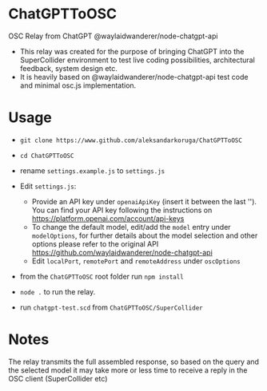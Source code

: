 # ChatGPTToOSC
 OSC Relay from ChatGPT @waylaidwanderer/node-chatgpt-api
  - This relay was created for the purpose of bringing ChatGPT into the SuperCollider environment to test live coding possibilities, architectural feedback, system design etc.
  - It is heavily based on @waylaidwanderer/node-chatgpt-api test code and minimal osc.js implementation.
  
# Usage 

 - `git clone https://www.github.com/aleksandarkoruga/ChatGPTToOSC`
 - `cd ChatGPTToOSC`
 - rename `settings.example.js` to `settings.js`
 - Edit `settings.js`: 
   - Provide an API key under `openaiApiKey` (insert it between the last ''). You can find your API key following the instructions on  https://platform.openai.com/account/api-keys 
   - To change the default model, edit/add the `model` entry under `modelOptions`, for further details about the model selection and other options please refer to the original API https://github.com/waylaidwanderer/node-chatgpt-api
   - Edit `localPort`, `remotePort` and `remoteAddress` under `oscOptions`  
 
 - from the `ChatGPTToOSC` root folder run `npm install` 
 - `node .` to run the relay.
 - run `chatgpt-test.scd` from `ChatGPTToOSC/SuperCollider`

# Notes
 The relay transmits the full assembled response, so based on the query and the selected model it may take more or less time to receive a reply in the OSC client (SuperCollider etc)
